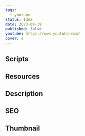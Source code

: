 ```yaml
---
tags:
  - youtube
status: Idea
date: 2023-09-19
published: false
youtube: https://www.youtube.com/
cover: a
---
```

## Scripts


## Resources


## Description


## SEO


## Thumbnail


